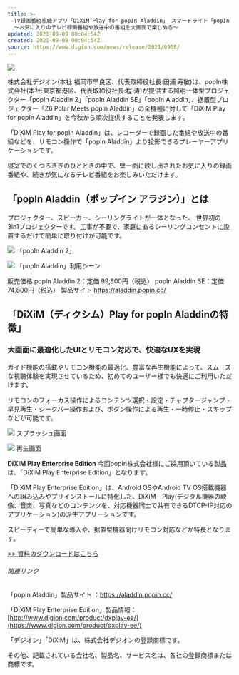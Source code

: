 ```yaml
---
title: >-
  TV録画番組視聴アプリ「DiXiM Play for popIn Aladdin」 スマートライト「popIn Aladdin 2」等 全機種に搭載
  〜お気に入りのテレビ録画番組や放送中の番組を大画面で楽しめる〜
updated: 2021-09-09 00:04:54Z
created: 2021-09-09 00:04:54Z
source: https://www.digion.com/news/release/2021/0908/
---
```


![](https://www.digion.com/news/release/2021/0908/images/eyecatch.jpg)

株式会社デジオン(本社:福岡市早良区、代表取締役社長:田浦 寿敏)は、popIn株式会社(本社:東京都港区、代表取締役社長:程 涛)が提供する照明一体型プロジェクター「popIn Aladdin 2」「popIn Aladdin SE」「popIn Aladdin」、据置型プロジェクター「Z6 Polar Meets popIn Aladdin」の全機種に対して「DiXiM Play for popIn Aladdin」を今秋から順次提供することを発表します。

「DiXiM Play for popIn Aladdin」は、レコーダーで録画した番組や放送中の番組などを、リモコン操作で「popIn Aladdin」より投影できるプレーヤーアプリケーションです。

寝室でのくつろきぎのひとときの中で、壁一面に映し出されたお気に入りの録画番組や、続きが気になるテレビ番組をお楽しみいただけます。

## 「popIn Aladdin（ポップイン アラジン）」とは

プロジェクター、スピーカー、シーリングライトが一体となった、 世界初の3in1プロジェクターです。工事が不要で、家庭にあるシーリングコンセントに設置するだけで簡単に取り付けが可能です。

 ![](https://www.digion.com/news/release/2021/0908/images/product1.png) 「popIn Aladdin 2」

 ![](https://www.digion.com/news/release/2021/0908/images/seen3.jpg) 「popIn Aladdin」利用シーン

 販売価格 popIn Aladdin 2：定価 99,800円（税込）
popIn Aladdin SE：定価 74,800円（税込） 製品サイト  https://aladdin.popin.cc/

## 「DiXiM（ディクシム）Play for popIn Aladdinの特徴」

### 大画面に最適化したUIとリモコン対応で、快適なUXを実現

ガイド機能の搭載やリモコン機能の最適化、豊富な再生機能によって、スムーズな視聴体験を実現させているため、初めてのユーザー様でも快適にご利用いただけます。

リモコンのフォーカス操作によるコンテンツ選択・設定・チャプタージャンプ・早見再生・シークバー操作および、ボタン操作による再生・一時停止・スキップなどが可能です。

 ![](https://www.digion.com/news/release/2021/0908/images/splash.png) スプラッシュ画面

 ![](https://www.digion.com/news/release/2021/0908/images/player.jpg) 再生画面

**DiXiM Play Enterprise Edition**
今回popIn株式会社様にご採用頂いている製品は、「DiXiM Play Enterprise Edition」となります。

「DiXiM Play Enterprise Edition」は、Android OSやAndroid TV OS搭載機器への組み込みやプリインストールに特化した、DiXiM　Play(デジタル機器の映像、音楽、写真などのコンテンツを、対応機器同士で共有できるDTCP-IP対応のアプリケーション)の派生アプリーションです。

スピーディーで簡単な導入や、据置型機器向けリモコン対応などが特長となります。

[>> 資料のダウンロードはこちら](https://www.digion.com/download/brochure/DiXiMPlayEnterpriseEditionCatalog.pdf)

###### 関連リンク

「popIn Aladdin」製品サイト ：https://aladdin.popin.cc/

「DiXiM Play Enterprise Edition」製品情報：[http://www.digion.com/product/dxplay-ee/](https://www.digion.com/product/dxplay-ee/)

「デジオン」「DiXiM」は、株式会社デジオンの登録商標です。

その他、記載されている会社名、製品名、サービス名は、各社の登録商標または商標です。